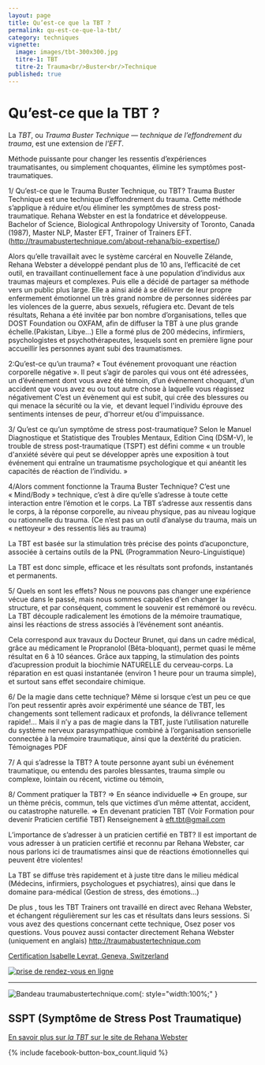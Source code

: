 ```yaml
---
layout: page
title: Qu’est-ce que la TBT ?
permalink: qu-est-ce-que-la-tbt/
category: techniques
vignette:
  image: images/tbt-300x300.jpg
  titre-1: TBT
  titre-2: Trauma<br/>Buster<br/>Technique
published: true
---
```




# Qu’est-ce que la TBT ?

La *TBT*, ou *Trauma Buster Technique* — *technique de l’effondrement du trauma*, est une extension de *l’EFT*.

Méthode puissante pour changer les ressentis d’expériences traumatisantes, ou simplement choquantes, élimine les symptômes post-traumatiques.

1/ Qu’est-ce que le Trauma Buster Technique, ou TBT?
Trauma Buster Technique est une technique d’effondrement du trauma. Cette méthode s’applique à réduire et/ou éliminer les symptômes de stress post-traumatique. Rehana Webster en est la fondatrice et développeuse.
Bachelor of Science, Biological Anthropology University of Toronto, Canada (1987), Master NLP, Master EFT, Trainer of Trainers EFT. (http://traumabustertechnique.com/about-rehana/bio-expertise/)

Alors qu’elle travaillait avec le système carcéral en Nouvelle Zélande, Rehana Webster a développé pendant plus de 10 ans, l’efficacité de cet outil, en  travaillant continuellement face à une population d’individus aux traumas majeurs et complexes.
Puis elle a décidé de partager sa méthode vers un public plus large. Elle a ainsi aidé à se délivrer de leur propre enfermement émotionnel un très grand nombre de personnes sidérées par les violences de la guerre, abus sexuels, réfugiera etc.
Devant de tels résultats, Rehana a été invitée par bon nombre d’organisations, telles que DOST Foundation ou OXFAM, afin de diffuser la TBT à une plus grande échelle.(Pakistan, Libye…)
Elle a formé plus de 200 médecins, infirmiers, psychologistes et psychothérapeutes, lesquels sont en première ligne pour accueillir les personnes ayant subi des traumatismes.


2:Qu’est-ce qu’un trauma?
« Tout événement provoquant une réaction corporelle négative ». Il peut s’agir de paroles qui vous ont été adressées, un d’événement dont vous avez été témoin, d’un événement choquant, d’un accident que vous avez eu ou tout autre chose à laquelle vous réagissez négativement C’est un évènement qui est subit, qui crée des blessures ou qui menace la sécurité ou la vie,  et devant lequel l'individu éprouve des sentiments intenses de peur, d'horreur et/ou d'impuissance.


3/ Qu’est ce qu’un symptôme de stress post-traumatique?
Selon le Manuel Diagnostique et Statistique des Troubles Mentaux, Edition Cinq (DSM-V), le trouble de stress post-traumatique (TSPT) est défini comme « un trouble d'anxiété sévère qui peut se développer après une exposition à tout événement qui entraîne un traumatisme psychologique et qui anéantit les capacités de réaction de l’individu. »  


4/Alors comment fonctionne la Trauma Buster  Technique?
C’est une « Mind/Body »  technique, c’est à dire qu’elle s’adresse à toute cette interaction entre  l’émotion et le corps.
La TBT s’adresse aux ressentis dans le corps, à la réponse corporelle, au niveau physique, pas au niveau logique ou rationnelle du trauma. (Ce n’est pas un outil d’analyse du trauma, mais un « nettoyeur » des ressentis liés au trauma)

La TBT est basée sur la stimulation très précise des points d’acuponcture, associée à certains outils de la PNL (Programmation Neuro-Linguistique)

La TBT est donc simple, efficace et les résultats sont profonds, instantanés et permanents.


5/ Quels en sont les effets?
Nous ne pouvons pas changer une expérience vécue dans le passé, mais nous sommes capables d'en changer la structure, et par conséquent, comment le souvenir est remémoré ou revécu. La TBT découple radicalement les émotions de la mémoire traumatique, ainsi les réactions de stress associés à l’événement sont anéantis.

Cela correspond aux travaux du Docteur Brunet, qui dans un cadre médical, grâce au médicament le Propranolol (Bêta-bloquant), permet quasi le même résultat en 6 à 10 séances.
Grâce aux tapping, la stimulation  des points d’acupression  produit la biochimie NATURELLE du cerveau-corps. La réparation en est quasi instantanée (environ 1 heure pour un trauma simple), et surtout sans effet secondaire chimique.


6/ De la magie dans cette technique?
Même si lorsque c’est un peu ce que l’on peut ressentir après avoir expérimenté une séance de TBT, les changements sont tellement radicaux et profonds, la délivrance tellement rapide!… Mais il n’y a pas de magie dans la TBT, juste l’utilisation naturelle du système nerveux parasympathique combiné à l’organisation sensorielle connectée à la mémoire traumatique, ainsi que la dextérité du praticien.
Témoignages PDF

7/ A qui s’adresse la TBT?
A toute personne ayant subi un événement traumatique, ou entendu des paroles blessantes, trauma simple ou complexe, lointain ou récent, victime ou témoin, 


8/ Comment pratiquer la TBT?
=> En séance individuelle
=> En groupe, sur un thème précis, commun, tels que victimes d’un même attentat, accident, ou catastrophe naturelle.
=> En devenant praticien TBT (Voir Formation pour devenir Praticien certifié TBT) Renseignement à  eft.tbt@gmail.com 

L’importance de s’adresser à un praticien certifié en TBT?
Il est important de vous adresser à un praticien certifié et reconnu par Rehana Webster, car nous parlons ici de traumatismes ainsi que de réactions émotionnelles qui peuvent être violentes!

La TBT se diffuse très rapidement et à juste titre dans le milieu médical (Médecins, infirmiers, psychologues et psychiatres), ainsi que dans le domaine para-médical (Gestion de stress, des émotions…)

De plus , tous les TBT Trainers ont travaillé en direct avec Rehana Webster, et échangent régulièrement sur les cas et résultats dans leurs sessions.
Si vous avez des questions concernant cette technique, Osez poser vos questions.
Vous pouvez aussi contacter directement Rehana Webster (uniquement en anglais)  http://traumabustertechnique.com

[Certification Isabelle Levrat, Geneva, Switzerland](http://traumabustertechnique.com/tbters/)

<a href="http://efttbt.datedechoix.com/" target="_blank"><img src="http://www.datedechoix.com/images/buttonFrench.gif" title="Prendre rendez-vous" alt="prise de rendez-vous en ligne" border="0" /></a>

---



![Bandeau traumabustertechnique.com](../images/rehana-webster-bandeau.jpg){: style="width:100%;" }



## SSPT (Symptôme de Stress Post Traumatique)



[En savoir plus sur *la TBT* sur le site de Rehana Webster](http://traumabustertechnique.com/tag/rehana-webster/)


{% include facebook-button-box_count.liquid %}
